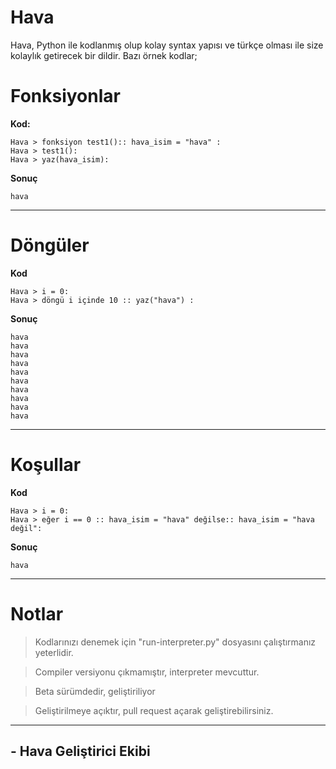 <h1>Hava</h1>

Hava, Python ile kodlanmış olup kolay syntax yapısı ve türkçe olması ile size kolaylık getirecek bir dildir.
Bazı örnek kodlar;

<h1>Fonksiyonlar</h1>

**Kod:**

````
Hava > fonksiyon test1():: hava_isim = "hava" :
Hava > test1():
Hava > yaz(hava_isim):
````

**Sonuç**
````
hava
````

---------------------
<h1>Döngüler</h1>

**Kod**
````
Hava > i = 0:
Hava > döngü i içinde 10 :: yaz("hava") :
````

**Sonuç**
````
hava
hava
hava
hava
hava
hava
hava
hava
hava
hava
````

---

<h1>Koşullar</h1>

**Kod**

````
Hava > i = 0:
Hava > eğer i == 0 :: hava_isim = "hava" değilse:: hava_isim = "hava değil":
````

**Sonuç**

````
hava
````

--- 

<h1>Notlar</h1>

> Kodlarınızı denemek için "run-interpreter.py" dosyasını çalıştırmanız yeterlidir.

> Compiler versiyonu çıkmamıştır, interpreter mevcuttur.

> Beta sürümdedir, geliştiriliyor

> Geliştirilmeye açıktır, pull request açarak geliştirebilirsiniz.

---

<h2>- Hava Geliştirici Ekibi</h2>